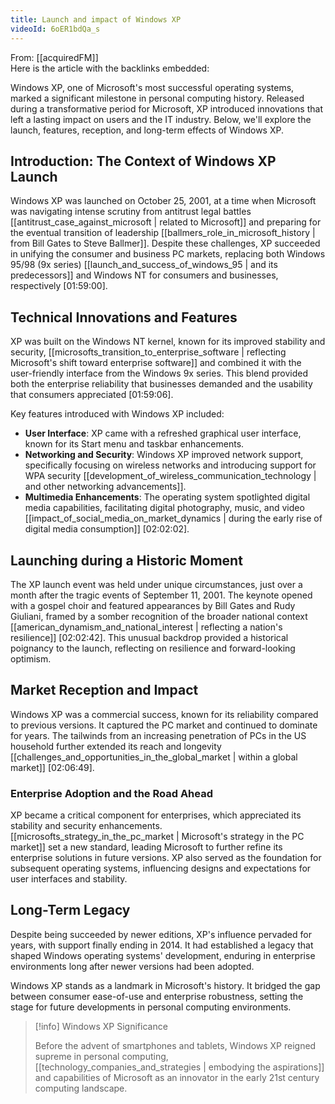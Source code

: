 ```yaml
---
title: Launch and impact of Windows XP
videoId: 6oER1bdQa_s
---
```


From: [[acquiredFM]] <br/> 
Here is the article with the backlinks embedded:

Windows XP, one of Microsoft's most successful operating systems, marked a significant milestone in personal computing history. Released during a transformative period for Microsoft, XP introduced innovations that left a lasting impact on users and the IT industry. Below, we'll explore the launch, features, reception, and long-term effects of Windows XP.

## Introduction: The Context of Windows XP Launch

Windows XP was launched on October 25, 2001, at a time when Microsoft was navigating intense scrutiny from antitrust legal battles [[antitrust_case_against_microsoft | related to Microsoft]] and preparing for the eventual transition of leadership [[ballmers_role_in_microsoft_history | from Bill Gates to Steve Ballmer]]. Despite these challenges, XP succeeded in unifying the consumer and business PC markets, replacing both Windows 95/98 (9x series) [[launch_and_success_of_windows_95 | and its predecessors]] and Windows NT for consumers and businesses, respectively <a class="yt-timestamp" data-t="01:59:00">[01:59:00]</a>.

## Technical Innovations and Features

XP was built on the Windows NT kernel, known for its improved stability and security, [[microsofts_transition_to_enterprise_software | reflecting Microsoft's shift toward enterprise software]] and combined it with the user-friendly interface from the Windows 9x series. This blend provided both the enterprise reliability that businesses demanded and the usability that consumers appreciated <a class="yt-timestamp" data-t="01:59:06">[01:59:06]</a>.

Key features introduced with Windows XP included:

- **User Interface**: XP came with a refreshed graphical user interface, known for its Start menu and taskbar enhancements.
- **Networking and Security**: Windows XP improved network support, specifically focusing on wireless networks and introducing support for WPA security [[development_of_wireless_communication_technology | and other networking advancements]].
- **Multimedia Enhancements**: The operating system spotlighted digital media capabilities, facilitating digital photography, music, and video [[impact_of_social_media_on_market_dynamics | during the early rise of digital media consumption]] <a class="yt-timestamp" data-t="02:02:02">[02:02:02]</a>.

## Launching during a Historic Moment

The XP launch event was held under unique circumstances, just over a month after the tragic events of September 11, 2001. The keynote opened with a gospel choir and featured appearances by Bill Gates and Rudy Giuliani, framed by a somber recognition of the broader national context [[american_dynamism_and_national_interest | reflecting a nation's resilience]] <a class="yt-timestamp" data-t="02:02:42">[02:02:42]</a>. This unusual backdrop provided a historical poignancy to the launch, reflecting on resilience and forward-looking optimism.

## Market Reception and Impact

Windows XP was a commercial success, known for its reliability compared to previous versions. It captured the PC market and continued to dominate for years. The tailwinds from an increasing penetration of PCs in the US household further extended its reach and longevity [[challenges_and_opportunities_in_the_global_market | within a global market]] <a class="yt-timestamp" data-t="02:06:49">[02:06:49]</a>.

### Enterprise Adoption and the Road Ahead

XP became a critical component for enterprises, which appreciated its stability and security enhancements. [[microsofts_strategy_in_the_pc_market | Microsoft's strategy in the PC market]] set a new standard, leading Microsoft to further refine its enterprise solutions in future versions. XP also served as the foundation for subsequent operating systems, influencing designs and expectations for user interfaces and stability.

## Long-Term Legacy

Despite being succeeded by newer editions, XP's influence pervaded for years, with support finally ending in 2014. It had established a legacy that shaped Windows operating systems' development, enduring in enterprise environments long after newer versions had been adopted.

Windows XP stands as a landmark in Microsoft's history. It bridged the gap between consumer ease-of-use and enterprise robustness, setting the stage for future developments in personal computing environments.

> [!info] Windows XP Significance
> 
> Before the advent of smartphones and tablets, Windows XP reigned supreme in personal computing, [[technology_companies_and_strategies | embodying the aspirations]] and capabilities of Microsoft as an innovator in the early 21st century computing landscape.